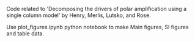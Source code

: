Code related to 'Decomposing the drivers of polar amplification using a single column model' by Henry, Merlis, Lutsko, and Rose.

Use plot_figures.ipynb python notebook to make Main figures, SI figures and table data.
